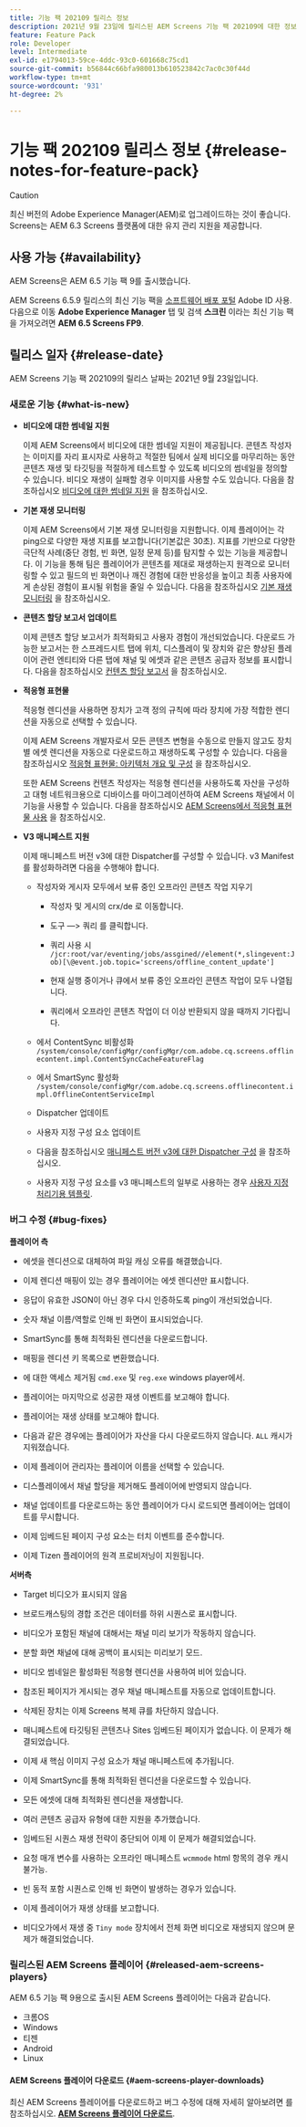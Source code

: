 ```yaml
---
title: 기능 팩 202109 릴리스 정보
description: 2021년 9월 23일에 릴리스된 AEM Screens 기능 팩 202109에 대한 정보를 얻으려면 이 페이지를 따르십시오.
feature: Feature Pack
role: Developer
level: Intermediate
exl-id: e1794013-59ce-4ddc-93c0-601668c75cd1
source-git-commit: b56844c66bfa980013b610523842c7ac0c30f44d
workflow-type: tm+mt
source-wordcount: '931'
ht-degree: 2%

---
```


# 기능 팩 202109 릴리스 정보 {#release-notes-for-feature-pack}

>[!CAUTION]
>최신 버전의 Adobe Experience Manager(AEM)로 업그레이드하는 것이 좋습니다. Screens는 AEM 6.3 Screens 플랫폼에 대한 유지 관리 지원을 제공합니다.

## 사용 가능 {#availability}

AEM Screens은 AEM 6.5 기능 팩 9를 출시했습니다.

AEM Screens 6.5.9 릴리스의 최신 기능 팩을 [소프트웨어 배포 포털](https://experience.adobe.com/#/downloads/content/software-distribution/en/aem.html) Adobe ID 사용. 다음으로 이동 **Adobe Experience Manager** 탭 및 검색 **스크린** 이라는 최신 기능 팩을 가져오려면 **AEM 6.5 Screens FP9**.

## 릴리스 일자 {#release-date}

AEM Screens 기능 팩 202109의 릴리스 날짜는 2021년 9월 23일입니다.

### 새로운 기능 {#what-is-new}

* **비디오에 대한 썸네일 지원**

   이제 AEM Screens에서 비디오에 대한 썸네일 지원이 제공됩니다. 콘텐츠 작성자는 이미지를 자리 표시자로 사용하고 적절한 팀에서 실제 비디오를 마무리하는 동안 콘텐츠 재생 및 타깃팅을 적절하게 테스트할 수 있도록 비디오의 썸네일을 정의할 수 있습니다. 비디오 재생이 실패할 경우 이미지를 사용할 수도 있습니다.
다음을 참조하십시오 [비디오에 대한 썸네일 지원](/help/user-guide/thumbnail-support.md) 을 참조하십시오.

* **기본 재생 모니터링**

   이제 AEM Screens에서 기본 재생 모니터링을 지원합니다. 이제 플레이어는 각 ping으로 다양한 재생 지표를 보고합니다(기본값은 30초). 지표를 기반으로 다양한 극단적 사례(중단 경험, 빈 화면, 일정 문제 등)를 탐지할 수 있는 기능을 제공합니다. 이 기능을 통해 팀은 플레이어가 콘텐츠를 제대로 재생하는지 원격으로 모니터링할 수 있고 필드의 빈 화면이나 깨진 경험에 대한 반응성을 높이고 최종 사용자에게 손상된 경험이 표시될 위험을 줄일 수 있습니다.
다음을 참조하십시오 [기본 재생 모니터링](https://experienceleague.adobe.com/docs/experience-manager-screens/user-guide/administering/installing-screens-player.html?lang=en#playback-monitoring) 을 참조하십시오.

* **콘텐츠 할당 보고서 업데이트**

   이제 콘텐츠 할당 보고서가 최적화되고 사용자 경험이 개선되었습니다. 다운로드 가능한 보고서는 한 스프레드시트 탭에 위치, 디스플레이 및 장치와 같은 향상된 플레이어 관련 엔티티와 다른 탭에 채널 및 에셋과 같은 콘텐츠 공급자 정보를 표시합니다.
다음을 참조하십시오 [컨텐츠 할당 보고서](/help/user-guide/content-assignment-report.md) 을 참조하십시오.

* **적응형 표현물**

   적응형 렌디션을 사용하면 장치가 고객 정의 규칙에 따라 장치에 가장 적합한 렌디션을 자동으로 선택할 수 있습니다.

   이제 AEM Screens 개발자로서 모든 콘텐츠 변형을 수동으로 만들지 않고도 장치별 에셋 렌디션을 자동으로 다운로드하고 재생하도록 구성할 수 있습니다. 다음을 참조하십시오 [적응형 표현물: 아키텍처 개요 및 구성](/help/user-guide/adaptive-renditions.md) 을 참조하십시오.

   또한 AEM Screens 컨텐츠 작성자는 적응형 렌디션을 사용하도록 자산을 구성하고 대형 네트워크용으로 디바이스를 마이그레이션하여 AEM Screens 채널에서 이 기능을 사용할 수 있습니다. 다음을 참조하십시오 [AEM Screens에서 적응형 표현물 사용](/help/user-guide/using-adaptive-renditions.md) 을 참조하십시오.

* **V3 매니페스트 지원**

   이제 매니페스트 버전 v3에 대한 Dispatcher를 구성할 수 있습니다. v3 Manifest를 활성화하려면 다음을 수행해야 합니다.

   * 작성자와 게시자 모두에서 보류 중인 오프라인 콘텐츠 작업 지우기

      * 작성자 및 게시의 crx/de 로 이동합니다.

      * 도구 —> 쿼리 를 클릭합니다.

      * 쿼리 사용 시 `/jcr:root/var/eventing/jobs/assgined//element(*,slingevent:Job)[\@event.job.topic='screens/offline_content_update']`

      * 현재 실행 중이거나 큐에서 보류 중인 오프라인 콘텐츠 작업이 모두 나열됩니다.

      * 쿼리에서 오프라인 콘텐츠 작업이 더 이상 반환되지 않을 때까지 기다립니다.
   * 에서 ContentSync 비활성화 `/system/console/configMgr/configMgr/com.adobe.cq.screens.offlinecontent.impl.ContentSyncCacheFeatureFlag`

   * 에서 SmartSync 활성화 `/system/console/configMgr/com.adobe.cq.screens.offlinecontent.impl.OfflineContentServiceImpl`

   * Dispatcher 업데이트

   * 사용자 지정 구성 요소 업데이트


   * 다음을 참조하십시오 [매니페스트 버전 v3에 대한 Dispatcher 구성](https://experienceleague.adobe.com/docs/experience-manager-screens/user-guide/administering/dispatcher-configurations-aem-screens.html?lang=en#configuring-dispatcherv3) 을 참조하십시오.
   * 사용자 지정 구성 요소를 v3 매니페스트의 일부로 사용하는 경우 [사용자 지정 처리기용 템플릿](https://experienceleague.adobe.com/docs/experience-manager-screens/user-guide/developing/developing-custom-component-tutorial-develop.html?lang=en#custom-handlers).



### 버그 수정 {#bug-fixes}

**플레이어 측**

* 에셋을 렌디션으로 대체하여 파일 캐싱 오류를 해결했습니다.

* 이제 렌디션 매핑이 있는 경우 플레이어는 에셋 렌디션만 표시합니다.

* 응답이 유효한 JSON이 아닌 경우 다시 인증하도록 ping이 개선되었습니다.

* 숫자 채널 이름/역할로 인해 빈 화면이 표시되었습니다.

* SmartSync를 통해 최적화된 렌디션을 다운로드합니다.

* 매핑을 렌디션 키 목록으로 변환했습니다.

* 에 대한 액세스 제거됨 `cmd.exe` 및 `reg.exe` windows player에서.

* 플레이어는 마지막으로 성공한 재생 이벤트를 보고해야 합니다.

* 플레이어는 재생 상태를 보고해야 합니다.

* 다음과 같은 경우에는 플레이어가 자산을 다시 다운로드하지 않습니다. `ALL` 캐시가 지워졌습니다.

* 이제 플레이어 관리자는 플레이어 이름을 선택할 수 있습니다.

* 디스플레이에서 채널 할당을 제거해도 플레이어에 반영되지 않습니다.

* 채널 업데이트를 다운로드하는 동안 플레이어가 다시 로드되면 플레이어는 업데이트를 무시합니다.

* 이제 임베드된 페이지 구성 요소는 터치 이벤트를 준수합니다.

* 이제 Tizen 플레이어의 원격 프로비저닝이 지원됩니다.

**서버측**

* Target 비디오가 표시되지 않음
* 브로드캐스팅의 경합 조건은 데이터를 하위 시퀀스로 표시합니다.

* 비디오가 포함된 채널에 대해서는 채널 미리 보기가 작동하지 않습니다.

* 분할 화면 채널에 대해 공백이 표시되는 미리보기 모드.

* 비디오 썸네일은 활성화된 적응형 렌디션을 사용하여 비어 있습니다.

* 참조된 페이지가 게시되는 경우 채널 매니페스트를 자동으로 업데이트합니다.

* 삭제된 장치는 이제 Screens 복제 큐를 차단하지 않습니다.

* 매니페스트에 타깃팅된 콘텐츠나 Sites 임베드된 페이지가 없습니다. 이 문제가 해결되었습니다.

* 이제 새 핵심 이미지 구성 요소가 채널 매니페스트에 추가됩니다.

* 이제 SmartSync를 통해 최적화된 렌디션을 다운로드할 수 있습니다.

* 모든 에셋에 대해 최적화된 렌디션을 재생합니다.

* 여러 콘텐츠 공급자 유형에 대한 지원을 추가했습니다.

* 임베드된 시퀀스 재생 전략이 중단되어 이제 이 문제가 해결되었습니다.

* 요청 매개 변수를 사용하는 오프라인 매니페스트 `wcmmode` html 항목의 경우 캐시 불가능.

* 빈 동적 포함 시퀀스로 인해 빈 화면이 발생하는 경우가 있습니다.

* 이제 플레이어가 재생 상태를 보고합니다.

* 비디오가에서 재생 중 `Tiny mode` 장치에서 전체 화면 비디오로 재생되지 않으며 문제가 해결되었습니다.

### 릴리스된 AEM Screens 플레이어 {#released-aem-screens-players}

AEM 6.5 기능 팩 9용으로 출시된 AEM Screens 플레이어는 다음과 같습니다.

* 크롬OS
* Windows
* 티젠
* Android
* Linux

#### AEM Screens 플레이어 다운로드  {#aem-screens-player-downloads}

최신 AEM Screens 플레이어를 다운로드하고 버그 수정에 대해 자세히 알아보려면 를 참조하십시오. **[AEM Screens 플레이어 다운로드](https://download.macromedia.com/screens/index.html)**.
